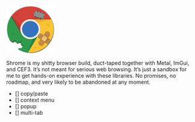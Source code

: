 <img src="shrome.png" width="128" height="128" />

Shrome is my shitty browser build, duct-taped together with Metal, ImGui, and CEF3. It’s not meant for serious web browsing. It’s just a sandbox for me to get hands-on experience with these libraries. No promises, no roadmap, and very likely to be abandoned at any moment.

* [] copy/paste
* [] context menu
* [] popup
* [] multi-tab
